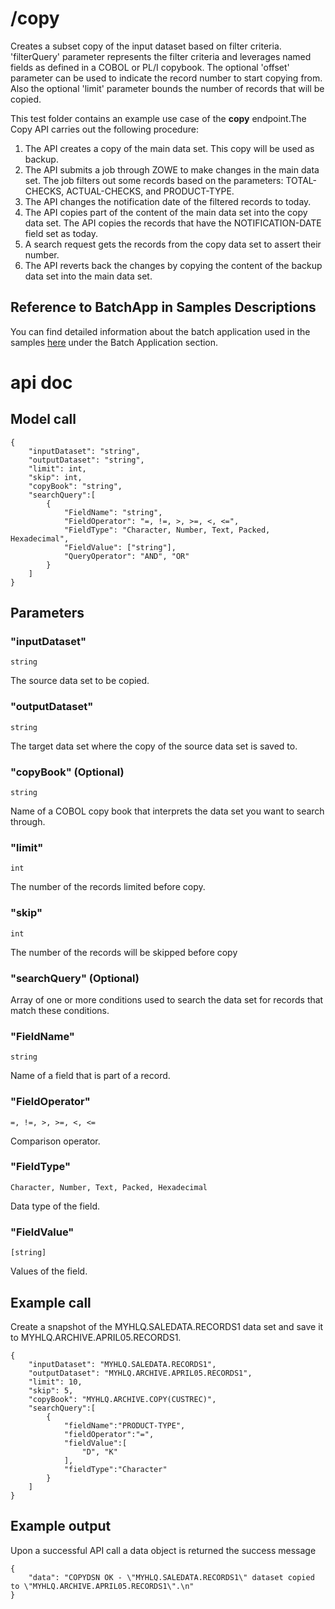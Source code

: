 # /copy
Creates a subset copy of the input dataset based on filter criteria. 'filterQuery' parameter
represents the filter criteria and leverages named fields as defined in a COBOL or PL/I
copybook. The optional 'offset' parameter can be used to indicate the record number to
start copying from. Also the optional 'limit' parameter bounds the number of records that
will be copied.

This test folder contains an example use case of the **copy** endpoint.The Copy API carries out the following procedure:

1. The API creates a copy of the main data set. This copy will be used as backup.
2. The API submits a job through ZOWE to make changes in the main data set. The job filters out some records based on the parameters: TOTAL-CHECKS, ACTUAL-CHECKS, and PRODUCT-TYPE.
3. The API changes the notification date of the filtered records to today.
4. The API copies part of the content of the main data set into the copy data set. The API copies the records that have the NOTIFICATION-DATE field set as today.
5. A search request gets the records from the copy data set to assert their number.
6. The API reverts back the changes by copying the content of the backup data set into the main data set.

## Reference to BatchApp in Samples Descriptions
You can find detailed information about the batch application used in the samples [here](/README.md#the-batch-application-used-in-the-samples) under the Batch Application section.

# api doc

## Model call
    {
        "inputDataset": "string",
        "outputDataset": "string",
        "limit": int,
        "skip": int,
        "copyBook": "string",
        "searchQuery":[
            {
                "FieldName": "string",
                "FieldOperator": "=, !=, >, >=, <, <=",
                "FieldType": "Character, Number, Text, Packed, Hexadecimal",
                "FieldValue": ["string"],
                "QueryOperator": "AND", "OR"
            }
        ]
    }
    
## Parameters
### "inputDataset"

    string

The source data set to be copied.

### "outputDataset"

    string

The target data set where the copy of the source data set is saved to.

### "copyBook" (Optional)

    string

Name of a COBOL copy book that interprets the data set you want to search through.

### "limit"

    int

The number of the records limited before copy.

### "skip"

    int

The number of the records will be skipped before copy

### "searchQuery" (Optional)
Array of one or more conditions used to search the data set for records that match these conditions.

### "FieldName"

    string

Name of a field that is part of a record.

### "FieldOperator"

    =, !=, >, >=, <, <=

Comparison operator. 

### "FieldType"

    Character, Number, Text, Packed, Hexadecimal

Data type of the field.

### "FieldValue"

    [string]

Values of the field.


    
## Example call
Create a snapshot of the MYHLQ.SALEDATA.RECORDS1 data set and save it to MYHLQ.ARCHIVE.APRIL05.RECORDS1.

    {
        "inputDataset": "MYHLQ.SALEDATA.RECORDS1",
        "outputDataset": "MYHLQ.ARCHIVE.APRIL05.RECORDS1",
        "limit": 10,
        "skip": 5,
        "copyBook": "MYHLQ.ARCHIVE.COPY(CUSTREC)",
        "searchQuery":[
            {
                "fieldName":"PRODUCT-TYPE",
                "fieldOperator":"=",
                "fieldValue":[
                    "D", "K"
                ],
                "fieldType":"Character"
            }
        ]
    }
    
## Example output
Upon a successful API call a data object is returned the success message

    {
        "data": "COPYDSN OK - \"MYHLQ.SALEDATA.RECORDS1\" dataset copied to \"MYHLQ.ARCHIVE.APRIL05.RECORDS1\".\n"
    }